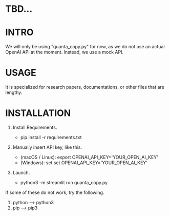 # TBD...

# INTRO
We will only be using "quanta_copy.py" for now, as we do not use an actual OpenAI API at the moment.
Instead, we use a mock API.

# USAGE
It is specialized for research papers, documentations, or other files that are lengthy.

# INSTALLATION
1. Install Requirements.
   - pip install -r requirements.txt
     
2. Manually insert API key, like this.
   - (macOS / Linux): export OPENAI_API_KEY='YOUR_OPEN_AI_KEY'
   - (Windows): set set OPENAI_API_KEY='YOUR_OPEN_AI_KEY'

3. Launch.
   - python3 -m streamlit run quanta_copy.py

If some of these do not work, try the following.
1. python --> python3
2. pip --> pip3
